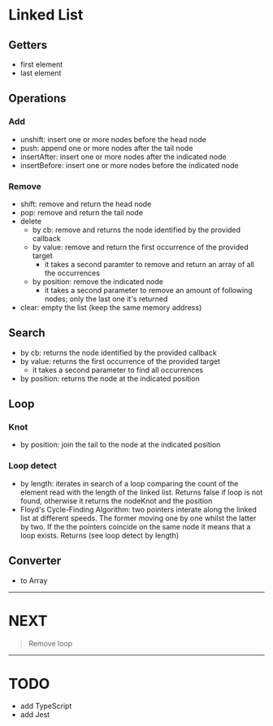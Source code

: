 # Linked List

## Getters

- first element
- last element

## Operations

### Add

- unshift: insert one or more nodes before the head node
- push: append one or more nodes after the tail node
- insertAfter: insert one or more nodes after the indicated node
- insertBefore: insert one or more nodes before the indicated node

### Remove

- shift: remove and return the head node
- pop: remove and return the tail node
- delete
  - by cb: remove and returns the node identified by the provided callback
  - by value: remove and return the first occurrence of the provided target
    - it takes a second paramter to remove and return an array of all the occurrences
  - by position: remove the indicated node
    - it takes a second parameter to remove an amount of following nodes; only the last one it's returned
- clear: empty the list (keep the same memory address)

## Search

- by cb: returns the node identified by the provided callback
- by value: returns the first occurrence of the provided target
  - it takes a second parameter to find all occurrences
- by position: returns the node at the indicated position

## Loop

### Knot

- by position: join the tail to the node at the indicated position

### Loop detect

- by length: iterates in search of a loop comparing the count of the element read with the length of the linked list. Returns false if loop is not found, otherwise it returns the nodeKnot and the position
- Floyd's Cycle-Finding Algorithm: two pointers interate along the linked list at different speeds. The former moving one by one whilst the latter by two. If the the pointers coincide on the same node it means that a loop exists. Returns (see loop detect by length)

## Converter

- to Array

---

# NEXT

> Remove loop

---

# TODO

- add TypeScript
- add Jest
